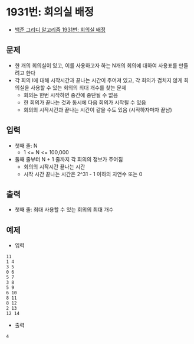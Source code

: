 # 1931번: 회의실 배정
- [백준 그리디 알고리즘 1931번: 회의실 배정](https://www.acmicpc.net/problem/1931)

## 문제
- 한 개의 회의실이 있고, 이를 사용하고자 하는 N개의 회의에 대하여 사용표를 만들려고 한다
- 각 회의 I에 대해 시작시간과 끝나는 시간이 주어져 있고, 각 회의가 겹치지 않게 회의실을 사용할 수 있는 회의의 최대 개수를 찾는 문제
  - 회의는 한번 시작하면 중간에 중단될 수 없음
  - 한 회의가 끝나는 것과 동시에 다음 회의가 시작될 수 있음
  - 회의의 시작시간과 끝나는 시간이 같을 수도 있음 (시작하자마자 끝남)

## 입력
- 첫째 줄: N
  - 1 <= N <= 100,000
- 둘째 줄부터 N + 1 줄까지 각 회의의 정보가 주어짐
  - 회의의 시작시간 끝나는 시간
  - 시작 시간 끝나는 시간은 2^31 - 1 이하의 자연수 또는 0

## 출력
- 첫째 줄: 최대 사용할 수 있는 회의의 최대 개수

## 예제
- 입력
```text
11
1 4
3 5
0 6
5 7
3 8
5 9
6 10
8 11
8 12
2 13
12 14
```
- 출력
```text
4
```
